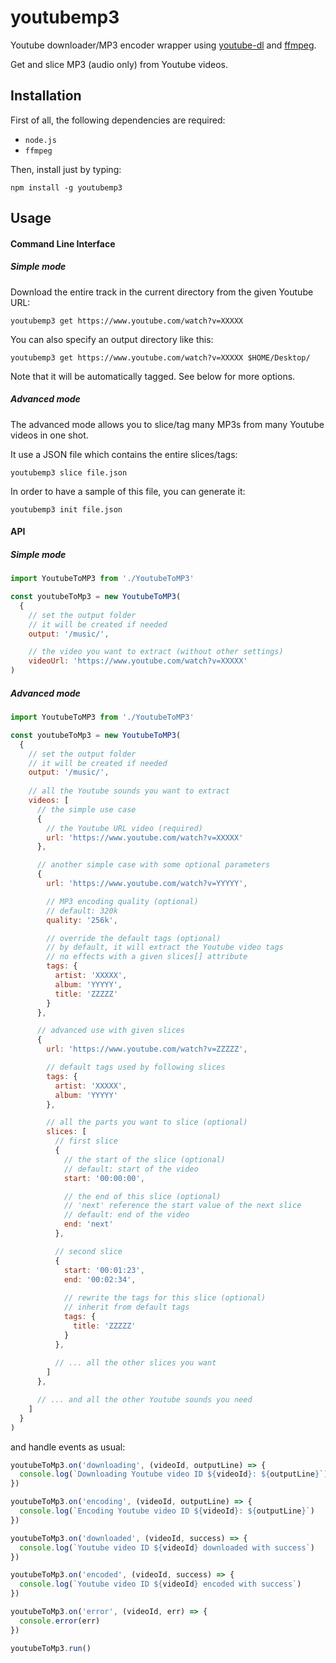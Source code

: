 # youtubemp3

Youtube downloader/MP3 encoder wrapper using [youtube-dl](https://github.com/rg3/youtube-dl/) and [ffmpeg](https://ffmpeg.org/).

Get and slice MP3 (audio only) from Youtube videos.

## Installation

First of all, the following dependencies are required:

- `node.js`
- `ffmpeg`

Then, install just by typing:

```
npm install -g youtubemp3
```

## Usage

#### Command Line Interface

##### Simple mode

Download the entire track in the current directory from the given Youtube URL:
```
youtubemp3 get https://www.youtube.com/watch?v=XXXXX
```

You can also specify an output directory like this:
```
youtubemp3 get https://www.youtube.com/watch?v=XXXXX $HOME/Desktop/
```

Note that it will be automatically tagged. See below for more options.

##### Advanced mode

The advanced mode allows you to slice/tag many MP3s from many Youtube videos in one shot.

It use a JSON file which contains the entire slices/tags:
```
youtubemp3 slice file.json
```

In order to have a sample of this file, you can generate it:
```
youtubemp3 init file.json
```

#### API

##### Simple mode

```javascript
import YoutubeToMP3 from './YoutubeToMP3'

const youtubeToMp3 = new YoutubeToMP3(
  {
    // set the output folder
    // it will be created if needed
    output: '/music/',

    // the video you want to extract (without other settings)
    videoUrl: 'https://www.youtube.com/watch?v=XXXXX'
)
```

##### Advanced mode

```javascript
import YoutubeToMP3 from './YoutubeToMP3'

const youtubeToMp3 = new YoutubeToMP3(
  {
    // set the output folder
    // it will be created if needed
    output: '/music/',
    
    // all the Youtube sounds you want to extract
    videos: [
      // the simple use case
      {
        // the Youtube URL video (required)
        url: 'https://www.youtube.com/watch?v=XXXXX'
      },

      // another simple case with some optional parameters
      {
        url: 'https://www.youtube.com/watch?v=YYYYY',

        // MP3 encoding quality (optional)
        // default: 320k
        quality: '256k',

        // override the default tags (optional)
        // by default, it will extract the Youtube video tags
        // no effects with a given slices[] attribute
        tags: {
          artist: 'XXXXX',
          album: 'YYYYY',
          title: 'ZZZZZ'
        }
      },

      // advanced use with given slices
      {
        url: 'https://www.youtube.com/watch?v=ZZZZZ',

        // default tags used by following slices
        tags: {
          artist: 'XXXXX',
          album: 'YYYYY'
        },

        // all the parts you want to slice (optional)
        slices: [
          // first slice
          {
            // the start of the slice (optional)
            // default: start of the video
            start: '00:00:00',

            // the end of this slice (optional)
            // 'next' reference the start value of the next slice
            // default: end of the video
            end: 'next'
          },

          // second slice
          {
            start: '00:01:23',
            end: '00:02:34',
            
            // rewrite the tags for this slice (optional)
            // inherit from default tags
            tags: {
              title: 'ZZZZZ'
            }
          },
          
          // ... all the other slices you want
        ]
      },

      // ... and all the other Youtube sounds you need
    ]
  }
)
```

and handle events as usual:

```javascript
youtubeToMp3.on('downloading', (videoId, outputLine) => {
  console.log(`Downloading Youtube video ID ${videoId}: ${outputLine}`)
})

youtubeToMp3.on('encoding', (videoId, outputLine) => {
  console.log(`Encoding Youtube video ID ${videoId}: ${outputLine}`)
})

youtubeToMp3.on('downloaded', (videoId, success) => {
  console.log(`Youtube video ID ${videoId} downloaded with success`)
})

youtubeToMp3.on('encoded', (videoId, success) => {
  console.log(`Youtube video ID ${videoId} encoded with success`)
})

youtubeToMp3.on('error', (videoId, err) => {
  console.error(err)
})

youtubeToMp3.run()
```
